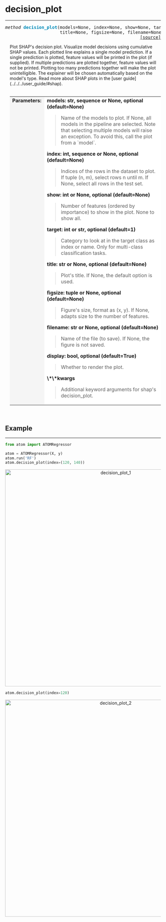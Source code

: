 # decision_plot
---------------

<a name="atom"></a>
<pre><em>method</em> <strong style="color:#008AB8">decision_plot</strong>(models=None, index=None, show=None, target=1,
                     title=None, figsize=None, filename=None, display=True, **kwargs)
<div align="right"><a href="https://github.com/tvdboom/ATOM/blob/master/atom/plots.py#L2321">[source]</a></div></pre>
<div style="padding-left:3%">
Plot SHAP's decision plot. Visualize model decisions using cumulative SHAP values.
 Each plotted line explains a single model prediction. If a single prediction is
 plotted, feature values will be printed in the plot (if supplied). If multiple
 predictions are plotted together, feature values will not be printed. Plotting too
 many predictions together will make the plot unintelligible. The explainer will be
 chosen automatically based on the model's type. Read more about SHAP plots in the
 [user guide](../../../user_guide/#shap).
<br /><br />
<table width="100%">
<tr>
<td width="15%" style="vertical-align:top; background:#F5F5F5;"><strong>Parameters:</strong></td>
<td width="75%" style="background:white;">
<strong>models: str, sequence or None, optional (default=None)</strong>
<blockquote>
Name of the models to plot. If None, all models in the pipeline are selected. Note
 that selecting multiple models will raise an exception. To avoid this, call the
 plot from a `model`.
</blockquote>
<strong>index: int, sequence or None, optional (default=None)</strong>
<blockquote>
Indices of the rows in the dataset to plot. If tuple (n, m), select rows n until m.
 If None, select all rows in the test set.
</blockquote>
<strong>show: int or None, optional (default=None)</strong>
<blockquote>
Number of features (ordered by importance) to show in the plot. None to show all.
</blockquote>
<strong>target: int or str, optional (default=1)</strong>
<blockquote>
Category to look at in the target class as index or name. Only for multi-class
 classification tasks.
</blockquote>
<strong>title: str or None, optional (default=None)</strong>
<blockquote>
Plot's title. If None, the default option is used.
</blockquote>
<strong>figsize: tuple or None, optional (default=None)</strong>
<blockquote>
Figure's size, format as (x, y). If None, adapts size to the number of features.
</blockquote>
<strong>filename: str or None, optional (default=None)</strong>
<blockquote>
Name of the file (to save). If None, the figure is not saved.
</blockquote>
<strong>display: bool, optional (default=True)</strong>
<blockquote>
Whether to render the plot.
</blockquote>
<strong>\*\*kwargs</strong>
<blockquote>
Additional keyword arguments for shap's decision_plot.
</blockquote>
</tr>
</table>
</div>
<br />



## Example
----------

```python
from atom import ATOMRegressor

atom = ATOMRegressor(X, y)
atom.run('RF')
atom.decision_plot(index=(120, 140))
```
<div align="center">
    <img src="../../../img/plots/decision_plot_1.png" alt="decision_plot_1" width="700" height="700"/>
</div>

```python
atom.decision_plot(index=120)
```
<div align="center">
    <img src="../../../img/plots/decision_plot_2.png" alt="decision_plot_2" width="700" height="700"/>
</div>